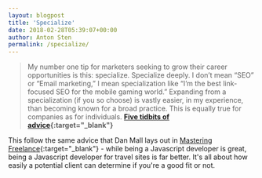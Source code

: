 ```yaml
---
layout: blogpost
title: 'Specialize'
date: 2018-02-28T05:39:07+00:00
author: Anton Sten
permalink: /specialize/
---
```


>My number one tip for marketers seeking to grow their career opportunities is this: specialize. Specialize deeply. I don’t mean “SEO” or “Email marketing,” I mean specialization like “I’m the best link-focused SEO for the mobile gaming world.” Expanding from a specialization (if you so choose) is vastly easier, in my experience, than becoming known for a broad practice. This is equally true for companies as for individuals. **[Five tidbits of advice](https://sparktoro.com/blog/last-day-moz-first-day-sparktoro/){:target="_blank"}**

This follow the same advice that Dan Mall lays out in [Mastering Freelance](/books/masteringfreelance){:target="_blank"} - while being a Javascript developer is great, being a Javascript developer for travel sites is far better. It's all about how easily a potential client can determine if you're a good fit or not.
